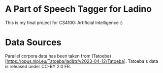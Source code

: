 # A Part of Speech Tagger for Ladino
This is my final project for CS4100: Artificial Intelligence :)


# Data Sources
Parallel corpora data has been taken from (Tatoeba)[https://opus.nlpl.eu/Tatoeba/lad&tr/v2023-04-12/Tatoeba]. Tatoeba's data is released under CC-BY 2.0 FR.